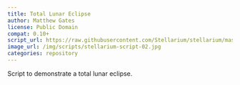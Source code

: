 ```yaml
---
title: Total Lunar Eclipse
author: Matthew Gates
license: Public Domain
compat: 0.10+
script_url: https://raw.githubusercontent.com/Stellarium/stellarium/master/scripts/lunar_total.ssc
image_url: /img/scripts/stellarium-script-02.jpg
categories: repository
---
```

Script to demonstrate a total lunar eclipse.